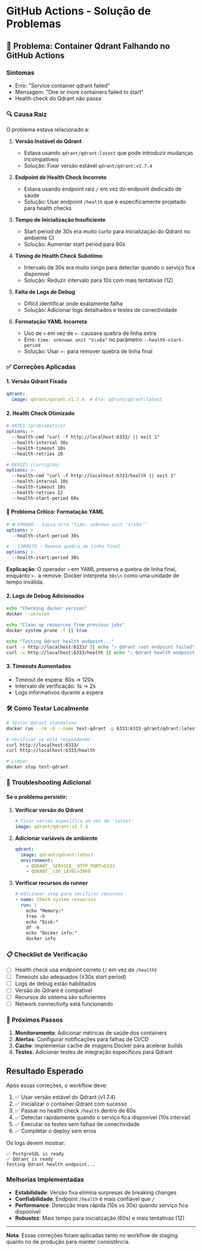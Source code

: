 # GitHub Actions - Solução de Problemas

## 🚨 Problema: Container Qdrant Falhando no GitHub Actions

### Sintomas
- Erro: "Service container qdrant failed"
- Mensagem: "One or more containers failed to start"
- Health check do Qdrant não passa

### 🔍 Causa Raiz
O problema estava relacionado a:

1. **Versão Instável do Qdrant**
   - Estava usando `qdrant/qdrant:latest` que pode introduzir mudanças incompatíveis
   - Solução: Fixar versão estável `qdrant/qdrant:v1.7.4`

2. **Endpoint de Health Check Incorreto**
   - Estava usando endpoint raiz `/` em vez do endpoint dedicado de saúde
   - Solução: Usar endpoint `/health` que é especificamente projetado para health checks

3. **Tempo de Inicialização Insuficiente**
   - Start period de 30s era muito curto para inicialização do Qdrant no ambiente CI
   - Solução: Aumentar start period para 60s

4. **Timing de Health Check Subótimo**
   - Intervalo de 30s era muito longo para detectar quando o serviço fica disponível
   - Solução: Reduzir intervalo para 10s com mais tentativas (12)

5. **Falta de Logs de Debug**
   - Difícil identificar onde exatamente falha
   - Solução: Adicionar logs detalhados e testes de conectividade

6. **Formatação YAML Incorreta**
   - Uso de `>` em vez de `>-` causava quebra de linha extra
   - Erro: `time: unknown unit "s\x0a"` no parâmetro `--health-start-period`
   - Solução: Usar `>-` para remover quebra de linha final

### ✅ Correções Aplicadas

#### 1. Versão Qdrant Fixada
```yaml
qdrant:
  image: qdrant/qdrant:v1.7.4  # Era: qdrant/qdrant:latest
```

#### 2. Health Check Otimizado
```yaml
# ANTES (problemático)
options: >
  --health-cmd "curl -f http://localhost:6333/ || exit 1"
  --health-interval 30s
  --health-timeout 10s
  --health-retries 10

# DEPOIS (corrigido)
options: >-
  --health-cmd "curl -f http://localhost:6333/health || exit 1"
  --health-interval 10s
  --health-timeout 10s
  --health-retries 12
  --health-start-period 60s
```

#### 🚨 **Problema Crítico: Formatação YAML**
```yaml
# ❌ ERRADO - Causa erro "time: unknown unit 's\x0a'"
options: >
  --health-start-period 30s

# ✅ CORRETO - Remove quebra de linha final
options: >-
  --health-start-period 30s
```

**Explicação**: O operador `>` em YAML preserva a quebra de linha final, enquanto `>-` a remove. Docker interpreta `30s\n` como uma unidade de tempo inválida.

#### 2. Logs de Debug Adicionados
```bash
echo "Checking docker version"
docker --version

echo "Clean up resources from previous jobs"
docker system prune -f || true

echo "Testing Qdrant health endpoint..."
curl -v http://localhost:6333/ || echo "⚠️ Qdrant root endpoint failed"
curl -v http://localhost:6333/health || echo "⚠️ Qdrant health endpoint failed"
```

#### 3. Timeouts Aumentados
- Timeout de espera: 60s → 120s
- Intervalo de verificação: 1s → 2s
- Logs informativos durante a espera

### 🛠️ Como Testar Localmente

```bash
# Testar Qdrant standalone
docker run --rm -d --name test-qdrant -p 6333:6333 qdrant/qdrant:latest

# Verificar se está respondendo
curl http://localhost:6333/
curl http://localhost:6333/health

# Limpar
docker stop test-qdrant
```

### 🔧 Troubleshooting Adicional

#### Se o problema persistir:

1. **Verificar versão do Qdrant**
   ```yaml
   # Fixar versão específica em vez de 'latest'
   image: qdrant/qdrant:v1.7.4
   ```

2. **Adicionar variáveis de ambiente**
   ```yaml
   qdrant:
     image: qdrant/qdrant:latest
     environment:
       - QDRANT__SERVICE__HTTP_PORT=6333
       - QDRANT__LOG_LEVEL=INFO
   ```

3. **Verificar recursos do runner**
   ```yaml
   # Adicionar step para verificar recursos
   - name: Check system resources
     run: |
       echo "Memory:"
       free -h
       echo "Disk:"
       df -h
       echo "Docker info:"
       docker info
   ```

### 📋 Checklist de Verificação

- [ ] Health check usa endpoint correto (`/` em vez de `/health`)
- [ ] Timeouts são adequados (≥30s start period)
- [ ] Logs de debug estão habilitados
- [ ] Versão do Qdrant é compatível
- [ ] Recursos do sistema são suficientes
- [ ] Network connectivity está funcionando

### 🚀 Próximos Passos

1. **Monitoramento**: Adicionar métricas de saúde dos containers
2. **Alertas**: Configurar notificações para falhas de CI/CD
3. **Cache**: Implementar cache de imagens Docker para acelerar builds
4. **Testes**: Adicionar testes de integração específicos para Qdrant

## Resultado Esperado

Após essas correções, o workflow deve:

1. ✅ Usar versão estável do Qdrant (v1.7.4)
2. ✅ Inicializar o container Qdrant com sucesso
3. ✅ Passar no health check `/health` dentro de 60s
4. ✅ Detectar rapidamente quando o serviço fica disponível (10s interval)
5. ✅ Executar os testes sem falhas de conectividade
6. ✅ Completar o deploy sem erros

Os logs devem mostrar:
```
✅ PostgreSQL is ready
✅ Qdrant is ready
Testing Qdrant health endpoint...
```

### Melhorias Implementadas

- **Estabilidade**: Versão fixa elimina surpresas de breaking changes
- **Confiabilidade**: Endpoint `/health` é mais confiável que `/`
- **Performance**: Detecção mais rápida (10s vs 30s) quando serviço fica disponível
- **Robustez**: Mais tempo para inicialização (60s) e mais tentativas (12)

---

**Nota**: Essas correções foram aplicadas tanto no workflow de staging quanto no de produção para manter consistência.